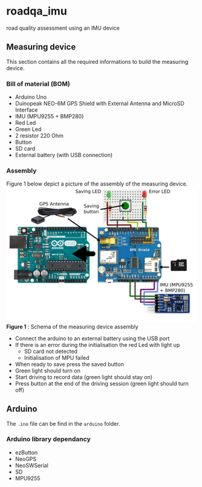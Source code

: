 # roadqa_imu
road quality assessment using an IMU device 

## Measuring device
This section contains all the required informations to build the measuring device. 

### Bill of material (BOM)
- Arduino Uno
- Duinopeak NEO-6M GPS Shield with External Antenna and MicroSD Interface
- IMU (MPU9255 + BMP280)
- Red Led
- Green Led
- 2 resistor 220 Ohm
- Button
- SD card
- External battery (with USB connection)

### Assembly 
Figure 1 below depict a picture of the assembly of the measuring device. 
![Figure 1](./image/v2_electronique_design.png)
**Figure 1** : Schema of the measuring device assembly

- Connect the arduino to an external battery using the USB port
- If there is an error during the initialisation the red Led with light up 
    - SD card not detected
    - Initialisation of MPU failed
- When ready to save press the saved button
- Green light should turn on
- Start driving to record data (green light should stay on)
- Press button at the end of the driving session (green light should turn off)

## Arduino
The `.ino` file can be find in the `arduino` folder. 

### Arduino library dependancy
- ezButton
- NeoGPS
- NeoSWSerial
- SD
- MPU9255

